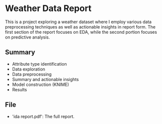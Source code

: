 # Weather Data Report
This is a project exploring a weather dataset where I employ various data preprocessing techniques as well as actionable insights in report form.
The first section of the report focuses on EDA, while the second portion focuses on predictive analysis.

## Summary
- Attribute type identification
- Data exploration
- Data preprocessing
- Summary and actionable insights
- Model construction (KNIME)
- Results

## File
- 'ida report.pdf': The full report.
